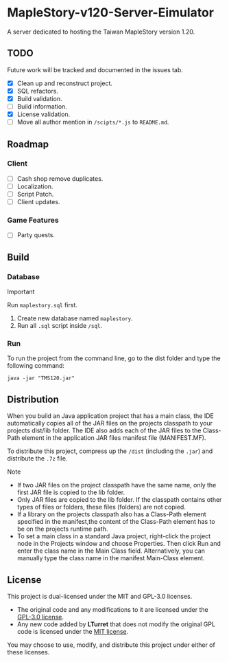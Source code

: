 # MapleStory-v120-Server-Eimulator

A server dedicated to hosting the Taiwan MapleStory version 1.20.

## TODO

Future work will be tracked and documented in the issues tab.

- [x] Clean up and reconstruct project.
- [x] SQL refactors.
- [x] Build validation.
- [ ] Build information.
- [x] License validation.
- [ ] Move all author mention in `/scipts/*.js` to `README.md`.

## Roadmap

### Client

- [ ] Cash shop remove duplicates.
- [ ] Localization.
- [ ] Script Patch.
- [ ] Client updates.

### Game Features

- [ ] Party quests.

## Build

### Database

> [!IMPORTANT]
> Run `maplestory.sql` first.

1. Create new database named `maplestory`.
2. Run all `.sql` script inside `/sql`.

### Run

To run the project from the command line, go to the dist folder and type the following command:

```shell
java -jar "TMS120.jar"
```

## Distribution

When you build an Java application project that has a main class, the IDE automatically copies all of the JAR files on the projects classpath to your projects dist/lib folder. The IDE also adds each of the JAR files to the Class-Path element in the application JAR files manifest file (MANIFEST.MF).

To distribute this project, compress up the `/dist` (including the `.jar`) and distribute the `.7z` file.

> [!NOTE]
>
> - If two JAR files on the project classpath have the same name, only the first JAR file is copied to the lib folder.
> - Only JAR files are copied to the lib folder. If the classpath contains other types of files or folders, these files (folders) are not copied.
> - If a library on the projects classpath also has a Class-Path element specified in the manifest,the content of the Class-Path element has to be on the projects runtime path.
> - To set a main class in a standard Java project, right-click the project node in the Projects window and choose Properties. Then click Run and enter the class name in the Main Class field. Alternatively, you can manually type the class name in the manifest Main-Class element.

## License

This project is dual-licensed under the MIT and GPL-3.0 licenses.

- The original code and any modifications to it are licensed under the [GPL-3.0 license](./LICENSE-GPL).
- Any new code added by **LTurret** that does not modify the original GPL code is licensed under the [MIT license](./LICENSE-MIT).

You may choose to use, modify, and distribute this project under either of these licenses.
